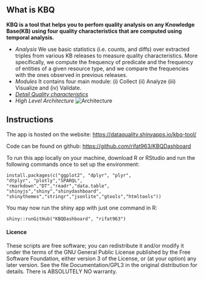 ## What is KBQ

**KBQ is a tool that helps you to perfom quality analysis on any Knowledge Base(KB) using four quality characteristics that are computed using temporal analysis.**

- *Analysis* We use basic statistics (i.e. counts, and diffs) over extracted triples from various KB releases to measure quality characteristics. More specifically, we compute the frequency of predicate and the frequency of entities of a given resource type, and we compare the frequencies with the ones observed in previous releases.
- *Modules* It contains four main module: (i) Collect (ii) Analyze (iii) Visualize and (iv) Validate.
- [*Detail Quality characteristics*](http://softeng.polito.it/rifat/QualityCharacteristics.pdf)
- *High Level Architecture* 
![Architecture](https://raw.github.com/rifat963/KBQ-Tool/master/www/architecture2.png)

## Instructions

The app is hosted on the website: https://dataquality.shinyapps.io/kbq-tool/

Code can be found on github: https://github.com/rifat963/KBQDashboard

To run this app locally on your machine, download R or RStudio and run the following commands once to set up the environment:

```
install.packages(c("ggplot2", "dplyr", "plyr", 
"dtplyr", "plotly","SPARQL",
"rmarkdown","DT","readr","data.table",
"shinyjs","shiny","shinydashboard",
"shinythemes","stringr","jsonlite","gtools","htmltools"))

```
You may now run the shiny app with just one command in R:

```
shiny::runGitHub("KBQDashboard", "rifat963")
```

#### Licence
These scripts are free software; you can redistribute it and/or modify it under the terms of the GNU General Public License published by
the Free Software Foundation, either version 3 of the License, or (at your option) any later version. See the file Documentation/GPL3 in the original distribution for details. There is ABSOLUTELY NO warranty. 
